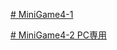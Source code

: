 [# MiniGame4-1](https://uni928.github.io/MiniGame4/)

[# MiniGame4-2 PC専用](https://uni928.github.io/MiniGame4/index2.html)
